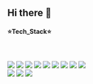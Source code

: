 ## Hi there 👋

<!--
**1224kang/1224kang** is a ✨ _special_ ✨ repository because its `README.md` (this file) appears on your GitHub profile.

Here are some ideas to get you started:

- 🔭 I’m currently working on ...
- 🌱 I’m currently learning ...
- 👯 I’m looking to collaborate on ...
- 🤔 I’m looking for help with ...
- 💬 Ask me about ...
- 📫 How to reach me: ...
- 😄 Pronouns: ...
- ⚡ Fun fact: ...
-->

#### ⭐Tech_Stack⭐

<br/><br/>
<img src="https://img.shields.io/badge/react-20232a.svg?style=for-the-badge&logo=react&logoColor=61DAFB"/>
<img src="https://img.shields.io/badge/javascript-20232a.svg?style=for-the-badge&logo=javascript&logoColor=#F7DF1E"/>
<img src="https://img.shields.io/badge/html5-20232a.svg?style=for-the-badge&logo=html5&logoColor=#E34F26"/>
<img src="https://img.shields.io/badge/styledcomponents-20232a.svg?style=for-the-badge&logo=styledcomponents&logoColor=#DB7093"/>
<img src="https://img.shields.io/badge/css3-20232a.svg?style=for-the-badge&logo=css3&logoColor=#1572B6"/>
<img src="https://img.shields.io/badge/androidstudio-20232a.svg?style=for-the-badge&logo=androidstudio&logoColor=#3DDC84"/>
<img src="https://img.shields.io/badge/springboot-20232a.svg?style=for-the-badge&logo=springboot&logoColor=6DB33F"/>
<img src="https://img.shields.io/badge/spring-20232a.svg?style=for-the-badge&logo=spring&logoColor=#6DB33F"/>
<img src="https://img.shields.io/badge/FastAPI-20232a.svg?style=for-the-badge&logo=FastAPI&logoColor=#009688"/>
<br/>
<img src="https://img.shields.io/badge/scikitlearn-20232a.svg?style=for-the-badge&logo=scikitlearn&logoColor=#F7931E"/>
<img src="https://img.shields.io/badge/pandas-20232a.svg?style=for-the-badge&logo=pandas&logoColor=#150458"/>
<img src="https://img.shields.io/badge/matplotlib"/>


